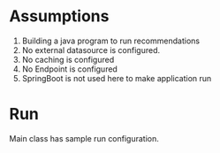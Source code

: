 # Assumptions

1. Building a java program to run recommendations
2. No external datasource is configured.
3. No caching is configured
4. No Endpoint is configured
5. SpringBoot is not used here to make application run

# Run 
Main class has sample run configuration.